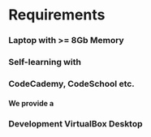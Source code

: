 
# Requirements

### Laptop with >= 8Gb Memory
### Self-learning with
### CodeCademy, CodeSchool etc.

#### We provide a
### Development VirtualBox Desktop

